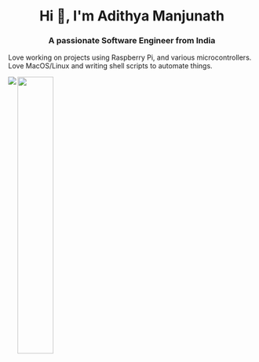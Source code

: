 <h1 align="center">Hi 👋, I'm Adithya Manjunath</h1>
<h3 align="center">A passionate Software Engineer from India</h3>
<p>Love working on projects using Raspberry Pi, and various microcontrollers. Love MacOS/Linux and writing shell scripts to automate things.</p>
<img align="left" src = "https://github-readme-stats.vercel.app/api?username=Cr4zySh4rk&show_icons=true&theme=radical" />
<img align="left" width=38% src = "https://github-readme-stats.vercel.app/api/top-langs/?username=Cr4zySh4rk&layout=compact&theme=radical" />
